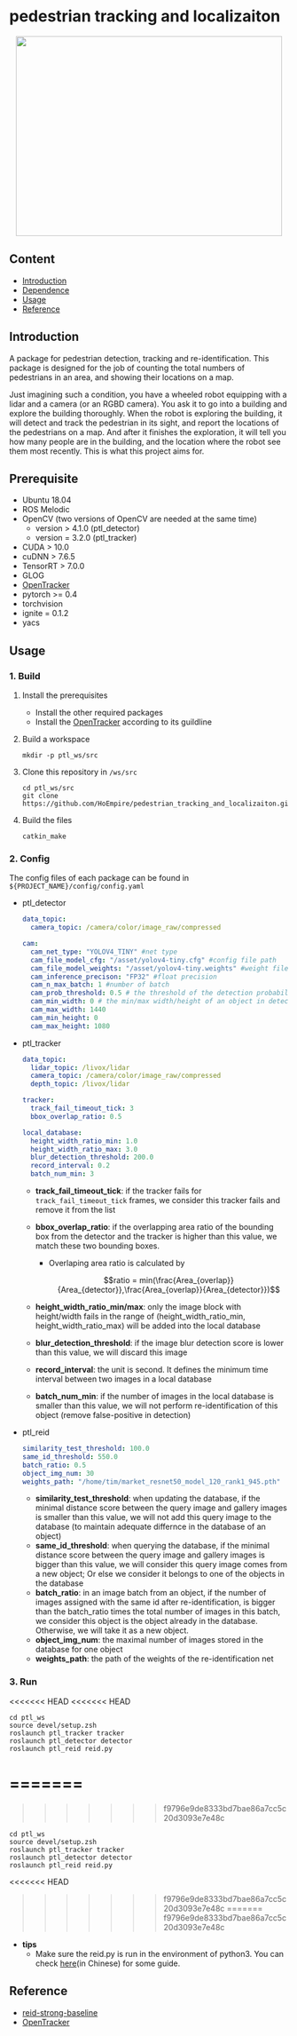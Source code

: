 # pedestrian tracking and localizaiton

<div align=center><img width="480" height="360" src="img/demo.gif"/></div>

## Content

- [Introduction](#Introduction)
- [Dependence](#Dependence)
- [Usage](#Usage)
- [Reference](#Reference)

## Introduction

A package for pedestrian detection, tracking and re-identification. This package is designed for the job of counting the total numbers of pedestrians in an area, and showing their locations on a map.

Just imagining such a condition, you have a wheeled robot equipping with a lidar and a camera (or an RGBD camera). You ask it to go into a building and explore the building thoroughly. When the robot is exploring the building, it will detect and track the pedestrian in its sight, and report the locations of the pedestrians on a map. And after it finishes the exploration, it will tell you how many people are in the building, and the location where the robot see them most recently. This is what this project aims for.

## Prerequisite

- Ubuntu 18.04
- ROS Melodic
- OpenCV (two versions of OpenCV are needed at the same time)
  - version > 4.1.0 (ptl_detector)
  - version = 3.2.0 (ptl_tracker)
- CUDA > 10.0
- cuDNN > 7.6.5
- TensorRT > 7.0.0
- GLOG
- [OpenTracker](https://github.com/rockkingjy/OpenTracker)
- pytorch >= 0.4
- torchvision
- ignite = 0.1.2
- yacs

## Usage

### 1. Build

1. Install the prerequisites

   - Install the other required packages
   - Install the [OpenTracker](https://github.com/rockkingjy/OpenTracker) according to its guildline

1. Build a workspace

   ```shell
   mkdir -p ptl_ws/src
   ```

1. Clone this repository in `/ws/src`

   ```shell
   cd ptl_ws/src
   git clone https://github.com/HoEmpire/pedestrian_tracking_and_localizaiton.git
   ```

1. Build the files

   ```shell
   catkin_make
   ```

### 2. Config

The config files of each package can be found in `${PROJECT_NAME}/config/config.yaml`

- ptl_detector

  ```yaml
  data_topic:
    camera_topic: /camera/color/image_raw/compressed

  cam:
    cam_net_type: "YOLOV4_TINY" #net type
    cam_file_model_cfg: "/asset/yolov4-tiny.cfg" #config file path
    cam_file_model_weights: "/asset/yolov4-tiny.weights" #weight file path
    cam_inference_precison: "FP32" #float precision
    cam_n_max_batch: 1 #number of batch
    cam_prob_threshold: 0.5 # the threshold of the detection probability
    cam_min_width: 0 # the min/max width/height of an object in detection
    cam_max_width: 1440
    cam_min_height: 0
    cam_max_height: 1080
  ```

- ptl_tracker

  ```yaml
  data_topic:
    lidar_topic: /livox/lidar
    camera_topic: /camera/color/image_raw/compressed
    depth_topic: /livox/lidar

  tracker:
    track_fail_timeout_tick: 3
    bbox_overlap_ratio: 0.5

  local_database:
    height_width_ratio_min: 1.0
    height_width_ratio_max: 3.0
    blur_detection_threshold: 200.0
    record_interval: 0.2
    batch_num_min: 3
  ```

  - **track_fail_timeout_tick**: if the tracker fails for `track_fail_timeout_tick` frames, we consider this tracker fails and remove it from the list
  - **bbox_overlap_ratio**: if the overlapping area ratio of the bounding box from the detector and the tracker is higher than this value, we match these two bounding boxes.

    - Overlaping area ratio is calculated by

      $$ratio = min(\frac{Area_{overlap}}{Area_{detector}},\frac{Area_{overlap}}{Area_{detector}})$$

  - **height_width_ratio_min/max**: only the image block with height/width fails in the range of  (height_width_ratio_min, height_width_ratio_max) will be added into the local database
  - **blur_detection_threshold**: if the image blur detection score is lower than this value, we will discard this image
  - **record_interval**: the unit is second. It defines the minimum time interval between two images in a local database
  - **batch_num_min**: if the number of images in the local database is smaller than this value, we will not perform re-identification of this object (remove false-positive in detection)

- ptl_reid

  ```yaml
  similarity_test_threshold: 100.0
  same_id_threshold: 550.0
  batch_ratio: 0.5
  object_img_num: 30
  weights_path: "/home/tim/market_resnet50_model_120_rank1_945.pth"
  ```

  - **similarity_test_threshold**: when updating the database, if the minimal distance score between the query image and gallery images is smaller than this value, we will not add this query image to the database (to maintain adequate differnce in the database of an object)
  - **same_id_threshold**: when querying the database, if the minimal distance score between the query image and gallery images is bigger than this value, we will consider this query image comes from a new object; Or else we consider it belongs to one of the objects in the database
  - **batch_ratio**: in an image batch from an object, if the number of images assigned with the same id after re-identification, is bigger than the batch_ratio times the total number of images in this batch, we consider this object is the object already in the database. Otherwise, we will take it as a new object.
  - **object_img_num**: the maximal number of images stored in the database for one object
  - **weights_path**: the path of the weights of the re-identification net

### 3. Run

<<<<<<< HEAD
<<<<<<< HEAD
```shell
cd ptl_ws
source devel/setup.zsh
roslaunch ptl_tracker tracker
roslaunch ptl_detector detector
roslaunch ptl_reid reid.py
```
=======
=======
>>>>>>> f9796e9de8333bd7bae86a7cc5c20d3093e7e48c
  ```shell
  cd ptl_ws
  source devel/setup.zsh
  roslaunch ptl_tracker tracker
  roslaunch ptl_detector detector
  roslaunch ptl_reid reid.py
  ```
<<<<<<< HEAD
>>>>>>> f9796e9de8333bd7bae86a7cc5c20d3093e7e48c
=======
>>>>>>> f9796e9de8333bd7bae86a7cc5c20d3093e7e48c

- **tips**
  - Make sure the reid.py is run in the environment of python3. You can check [here](https://blog.csdn.net/weixin_42675603/article/details/107785376)(in Chinese) for some guide.

## Reference

- [reid-strong-baseline](https://github.com/michuanhaohao/reid-strong-baseline)
- [OpenTracker](https://github.com/rockkingjy/OpenTracker)

